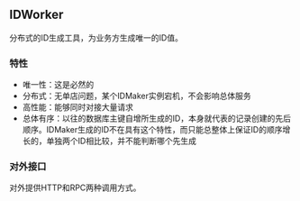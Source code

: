 ## IDWorker

分布式的ID生成工具，为业务方生成唯一的ID值。

### 特性

* 唯一性：这是必然的
* 分布式：无单店问题，某个IDMaker实例宕机，不会影响总体服务
* 高性能：能够同时对接大量请求
* 总体有序：以往的数据库主键自增所生成的ID，本身就代表的记录创建的先后顺序。IDMaker生成的ID不在具有这个特性，而只能总整体上保证ID的顺序增长的，单独两个ID相比较，并不能判断哪个先生成

### 对外接口

对外提供HTTP和RPC两种调用方式。

